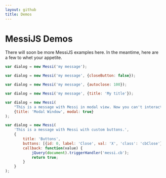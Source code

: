 ```yaml
---
layout: github
title: Demos
---
```

# MessiJS Demos

There will soon be more MessiJS examples here.  In the meantime, here are a few to whet your appetite.


```javascript
var dialog = new Messi('my message');
```

```javascript
var dialog = new Messi('my message', {closeButton: false});
```

```javascript
var dialog = new Messi('my message', {autoclose: 100});
```

```javascript
var dialog = new Messi('my message', {title: 'My title'});
```

```javascript
var dialog = new Messi(
    "This is a message with Messi in modal view. Now you can't interact with other elements in the page until close this.",
    {title: 'Modal Window', modal: true}
);
```

```javascript
var dialog = new Messi(
    'This is a message with Messi with custom buttons.',
    {
        title: 'Buttons',
        buttons: [{id: 0, label: 'Close', val: 'X', 'class': 'cbClose'}],
        callback: function(value) {
            jQuery(document).triggerHandler('messi.cb');
            return true;
        }
    }
);
```

